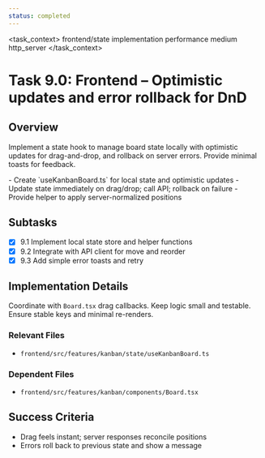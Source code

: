 ```yaml
---
status: completed
---
```


<task_context>
<domain>frontend/state</domain>
<type>implementation</type>
<scope>performance</scope>
<complexity>medium</complexity>
<dependencies>http_server</dependencies>
</task_context>

# Task 9.0: Frontend – Optimistic updates and error rollback for DnD

## Overview

Implement a state hook to manage board state locally with optimistic updates for drag-and-drop, and rollback on server errors. Provide minimal toasts for feedback.

<requirements>
- Create `useKanbanBoard.ts` for local state and optimistic updates
- Update state immediately on drag/drop; call API; rollback on failure
- Provide helper to apply server-normalized positions
</requirements>

## Subtasks

- [x] 9.1 Implement local state store and helper functions
- [x] 9.2 Integrate with API client for move and reorder
- [x] 9.3 Add simple error toasts and retry

## Implementation Details

Coordinate with `Board.tsx` drag callbacks. Keep logic small and testable. Ensure stable keys and minimal re-renders.

### Relevant Files

- `frontend/src/features/kanban/state/useKanbanBoard.ts`

### Dependent Files

- `frontend/src/features/kanban/components/Board.tsx`

## Success Criteria

- Drag feels instant; server responses reconcile positions
- Errors roll back to previous state and show a message

